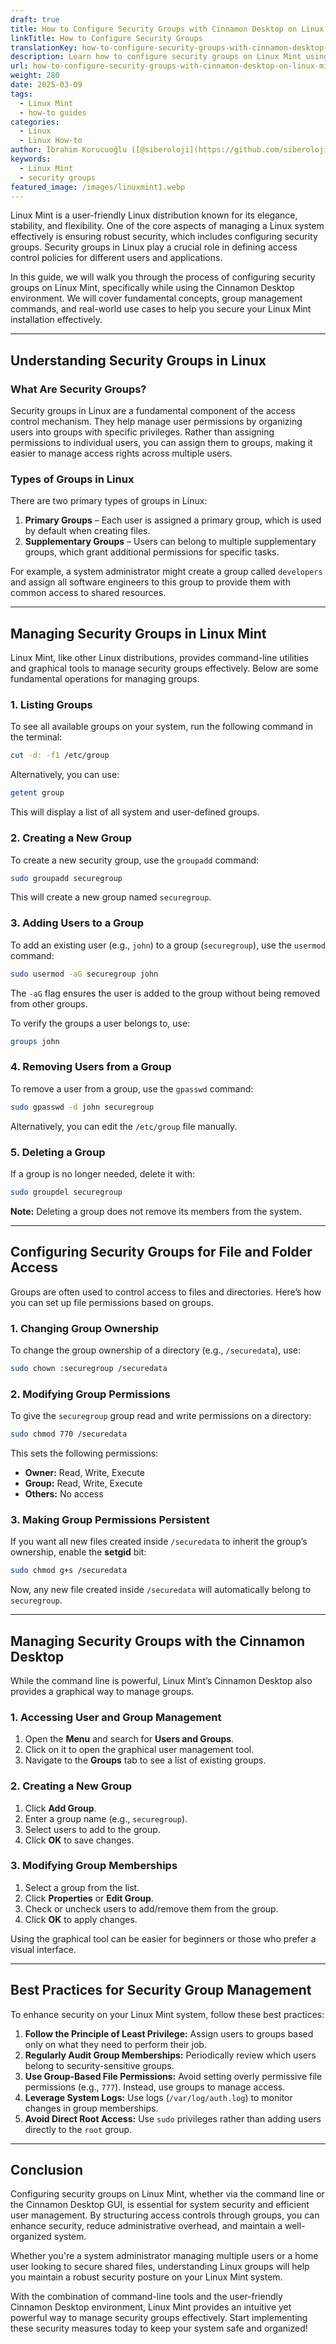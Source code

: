 ```yaml
---
draft: true
title: How to Configure Security Groups with Cinnamon Desktop on Linux Mint
linkTitle: How to Configure Security Groups
translationKey: how-to-configure-security-groups-with-cinnamon-desktop-on-linux-mint
description: Learn how to configure security groups on Linux Mint using the Cinnamon Desktop environment.
url: how-to-configure-security-groups-with-cinnamon-desktop-on-linux-mint
weight: 280
date: 2025-03-09
tags:
  - Linux Mint
  - how-to guides
categories:
  - Linux
  - Linux How-to
author: İbrahim Korucuoğlu ([@siberoloji](https://github.com/siberoloji))
keywords:
  - Linux Mint
  - security groups
featured_image: /images/linuxmint1.webp
---
```

Linux Mint is a user-friendly Linux distribution known for its elegance, stability, and flexibility. One of the core aspects of managing a Linux system effectively is ensuring robust security, which includes configuring security groups. Security groups in Linux play a crucial role in defining access control policies for different users and applications.

In this guide, we will walk you through the process of configuring security groups on Linux Mint, specifically while using the Cinnamon Desktop environment. We will cover fundamental concepts, group management commands, and real-world use cases to help you secure your Linux Mint installation effectively.

---

## Understanding Security Groups in Linux

### What Are Security Groups?

Security groups in Linux are a fundamental component of the access control mechanism. They help manage user permissions by organizing users into groups with specific privileges. Rather than assigning permissions to individual users, you can assign them to groups, making it easier to manage access rights across multiple users.

### Types of Groups in Linux

There are two primary types of groups in Linux:

1. **Primary Groups** – Each user is assigned a primary group, which is used by default when creating files.
2. **Supplementary Groups** – Users can belong to multiple supplementary groups, which grant additional permissions for specific tasks.

For example, a system administrator might create a group called `developers` and assign all software engineers to this group to provide them with common access to shared resources.

---

## Managing Security Groups in Linux Mint

Linux Mint, like other Linux distributions, provides command-line utilities and graphical tools to manage security groups effectively. Below are some fundamental operations for managing groups.

### 1. Listing Groups

To see all available groups on your system, run the following command in the terminal:

```bash
cut -d: -f1 /etc/group
```

Alternatively, you can use:

```bash
getent group
```

This will display a list of all system and user-defined groups.

### 2. Creating a New Group

To create a new security group, use the `groupadd` command:

```bash
sudo groupadd securegroup
```

This will create a new group named `securegroup`.

### 3. Adding Users to a Group

To add an existing user (e.g., `john`) to a group (`securegroup`), use the `usermod` command:

```bash
sudo usermod -aG securegroup john
```

The `-aG` flag ensures the user is added to the group without being removed from other groups.

To verify the groups a user belongs to, use:

```bash
groups john
```

### 4. Removing Users from a Group

To remove a user from a group, use the `gpasswd` command:

```bash
sudo gpasswd -d john securegroup
```

Alternatively, you can edit the `/etc/group` file manually.

### 5. Deleting a Group

If a group is no longer needed, delete it with:

```bash
sudo groupdel securegroup
```

**Note:** Deleting a group does not remove its members from the system.

---

## Configuring Security Groups for File and Folder Access

Groups are often used to control access to files and directories. Here’s how you can set up file permissions based on groups.

### 1. Changing Group Ownership

To change the group ownership of a directory (e.g., `/securedata`), use:

```bash
sudo chown :securegroup /securedata
```

### 2. Modifying Group Permissions

To give the `securegroup` group read and write permissions on a directory:

```bash
sudo chmod 770 /securedata
```

This sets the following permissions:

- **Owner:** Read, Write, Execute
- **Group:** Read, Write, Execute
- **Others:** No access

### 3. Making Group Permissions Persistent

If you want all new files created inside `/securedata` to inherit the group’s ownership, enable the **setgid** bit:

```bash
sudo chmod g+s /securedata
```

Now, any new file created inside `/securedata` will automatically belong to `securegroup`.

---

## Managing Security Groups with the Cinnamon Desktop

While the command line is powerful, Linux Mint’s Cinnamon Desktop also provides a graphical way to manage groups.

### 1. Accessing User and Group Management

1. Open the **Menu** and search for **Users and Groups**.
2. Click on it to open the graphical user management tool.
3. Navigate to the **Groups** tab to see a list of existing groups.

### 2. Creating a New Group

1. Click **Add Group**.
2. Enter a group name (e.g., `securegroup`).
3. Select users to add to the group.
4. Click **OK** to save changes.

### 3. Modifying Group Memberships

1. Select a group from the list.
2. Click **Properties** or **Edit Group**.
3. Check or uncheck users to add/remove them from the group.
4. Click **OK** to apply changes.

Using the graphical tool can be easier for beginners or those who prefer a visual interface.

---

## Best Practices for Security Group Management

To enhance security on your Linux Mint system, follow these best practices:

1. **Follow the Principle of Least Privilege:** Assign users to groups based only on what they need to perform their job.
2. **Regularly Audit Group Memberships:** Periodically review which users belong to security-sensitive groups.
3. **Use Group-Based File Permissions:** Avoid setting overly permissive file permissions (e.g., `777`). Instead, use groups to manage access.
4. **Leverage System Logs:** Use logs (`/var/log/auth.log`) to monitor changes in group memberships.
5. **Avoid Direct Root Access:** Use `sudo` privileges rather than adding users directly to the `root` group.

---

## Conclusion

Configuring security groups on Linux Mint, whether via the command line or the Cinnamon Desktop GUI, is essential for system security and efficient user management. By structuring access controls through groups, you can enhance security, reduce administrative overhead, and maintain a well-organized system.

Whether you're a system administrator managing multiple users or a home user looking to secure shared files, understanding Linux groups will help you maintain a robust security posture on your Linux Mint system.

With the combination of command-line tools and the user-friendly Cinnamon Desktop environment, Linux Mint provides an intuitive yet powerful way to manage security groups effectively. Start implementing these security measures today to keep your system safe and organized!
